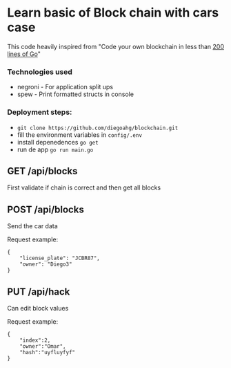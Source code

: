 # Learn basic of Block chain with cars case

This code heavily inspired from "Code your own blockchain in less than [200 lines of Go](https://medium.com/@mycoralhealth/code-your-own-blockchain-in-less-than-200-lines-of-go-e296282bcffc)"

### Technologies used

* negroni - For application split ups
* spew - Print formatted structs in  console

### Deployment steps:
- `git clone https://github.com/diegoahg/blockchain.git`
- fill the environment variables in `config/.env`
- install depenedences `go get`
- run de app `go run main.go`

## GET /api/blocks
First validate if chain is correct and then get all blocks

## POST /api/blocks
Send the car data

Request example:
```
{
	"license_plate": "JCBR87",
	"owner": "Diego3"
}
```

## PUT /api/hack
Can edit block values

Request example:
```
{
	"index":2,
	"owner":"Omar",
	"hash":"uyfluyfyf"
}
```